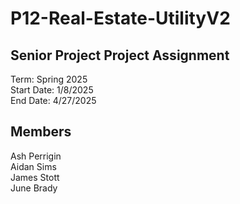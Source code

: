# P12-Real-Estate-UtilityV2

## Senior Project Project Assignment

Term: Spring 2025  
Start Date: 1/8/2025  
End Date: 4/27/2025

## Members

Ash Perrigin  
Aidan Sims  
James Stott  
June Brady
